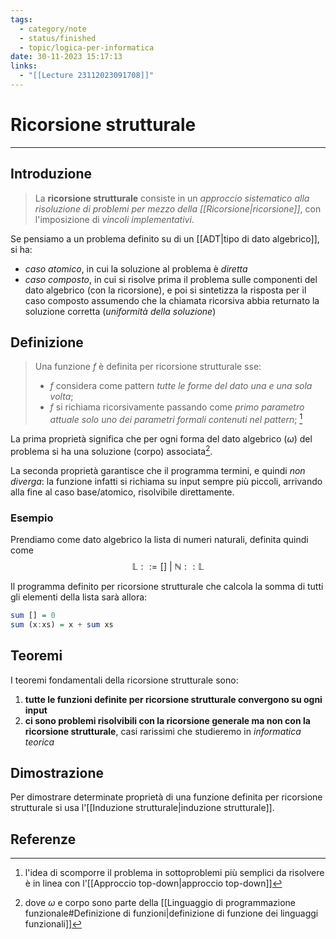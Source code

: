 ```yaml
---
tags:
  - category/note
  - status/finished
  - topic/logica-per-informatica
date: 30-11-2023 15:17:13
links:
  - "[[Lecture 23112023091708]]"
---
```

# Ricorsione strutturale
---
## Introduzione
> La **ricorsione strutturale** consiste in un _approccio sistematico alla risoluzione di problemi per mezzo della [[Ricorsione|ricorsione]]_, con l'imposizione di _vincoli implementativi_.

Se pensiamo a un problema definito su di un [[ADT|tipo di dato algebrico]], si ha:
- _caso atomico_, in cui la soluzione al problema è _diretta_
- _caso composto_, in cui si risolve prima il problema sulle componenti del dato algebrico (con la ricorsione), e poi si sintetizza la risposta per il caso composto assumendo che la chiamata ricorsiva abbia returnato la soluzione corretta (_uniformità della soluzione_)

## Definizione
> Una funzione $f$ è definita per ricorsione strutturale sse:
> - $f$ considera come pattern _tutte le forme del dato una e una sola volta_;
> - $f$ si richiama ricorsivamente passando come _primo parametro attuale solo uno dei parametri formali contenuti nel pattern_;
[^1]

La prima proprietà significa che per ogni forma del dato algebrico ($\omega$) del problema si ha una soluzione ($\text{corpo}$) associata[^2].

La seconda proprietà garantisce che il programma termini, e quindi _non diverga_: la funzione infatti si richiama su input sempre più piccoli, arrivando alla fine al caso base/atomico, risolvibile direttamente.

### Esempio
Prendiamo come dato algebrico la lista di numeri naturali, definita quindi come
$$\mathbb{L} ::= [] \ | \ \mathbb{N} :: \mathbb{L}$$

Il programma definito per ricorsione strutturale che calcola la somma di tutti gli elementi della lista sarà allora:
```hs
sum [] = 0
sum (x:xs) = x + sum xs
```

## Teoremi
I teoremi fondamentali della ricorsione strutturale sono:
1. **tutte le funzioni definite per ricorsione strutturale convergono su ogni input**
2. **ci sono problemi risolvibili con la ricorsione generale ma non con la ricorsione strutturale**, casi rarissimi che studieremo in _informatica teorica_

## Dimostrazione
Per dimostrare determinate proprietà di una funzione definita per ricorsione strutturale si usa l'[[Induzione strutturale|induzione strutturale]].

## Referenze
[^1]: l'idea di scomporre il problema in sottoproblemi più semplici da risolvere è in linea con l'[[Approccio top-down|approccio top-down]]
[^2]: dove $\omega$ e $\text{corpo}$ sono parte della [[Linguaggio di programmazione funzionale#Definizione di funzioni|definizione di funzione dei linguaggi funzionali]]
